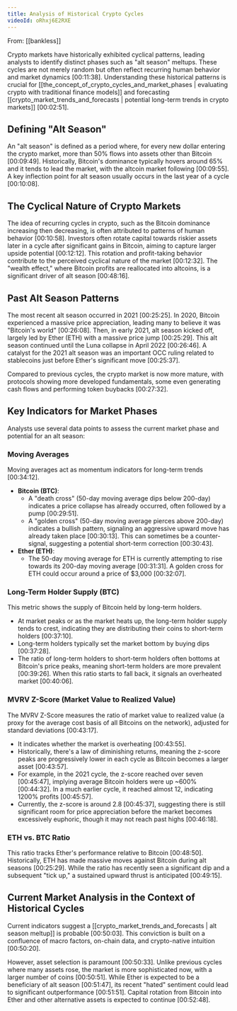 ```yaml
---
title: Analysis of Historical Crypto Cycles
videoId: oRhxj6E2RXE
---
```


From: [[bankless]] <br/> 

Crypto markets have historically exhibited cyclical patterns, leading analysts to identify distinct phases such as "alt season" meltups. These cycles are not merely random but often reflect recurring human behavior and market dynamics <a class="yt-timestamp" data-t="00:11:38">[00:11:38]</a>. Understanding these historical patterns is crucial for [[the_concept_of_crypto_cycles_and_market_phases | evaluating crypto with traditional finance models]] and forecasting [[crypto_market_trends_and_forecasts | potential long-term trends in crypto markets]] <a class="yt-timestamp" data-t="00:02:51">[00:02:51]</a>.

## Defining "Alt Season"

An "alt season" is defined as a period where, for every new dollar entering the crypto market, more than 50% flows into assets other than Bitcoin <a class="yt-timestamp" data-t="00:09:49">[00:09:49]</a>. Historically, Bitcoin's dominance typically hovers around 65% and it tends to lead the market, with the altcoin market following <a class="yt-timestamp" data-t="00:09:55">[00:09:55]</a>. A key inflection point for alt season usually occurs in the last year of a cycle <a class="yt-timestamp" data-t="00:10:08">[00:10:08]</a>.

## The Cyclical Nature of Crypto Markets

The idea of recurring cycles in crypto, such as the Bitcoin dominance increasing then decreasing, is often attributed to patterns of human behavior <a class="yt-timestamp" data-t="00:10:58">[00:10:58]</a>. Investors often rotate capital towards riskier assets later in a cycle after significant gains in Bitcoin, aiming to capture larger upside potential <a class="yt-timestamp" data-t="00:12:12">[00:12:12]</a>. This rotation and profit-taking behavior contribute to the perceived cyclical nature of the market <a class="yt-timestamp" data-t="00:12:32">[00:12:32]</a>. The "wealth effect," where Bitcoin profits are reallocated into altcoins, is a significant driver of alt season <a class="yt-timestamp" data-t="00:48:16">[00:48:16]</a>.

## Past Alt Season Patterns

The most recent alt season occurred in 2021 <a class="yt-timestamp" data-t="00:25:25">[00:25:25]</a>. In 2020, Bitcoin experienced a massive price appreciation, leading many to believe it was "Bitcoin's world" <a class="yt-timestamp" data-t="00:26:08">[00:26:08]</a>. Then, in early 2021, alt season kicked off, largely led by Ether (ETH) with a massive price jump <a class="yt-timestamp" data-t="00:25:29">[00:25:29]</a>. This alt season continued until the Luna collapse in April 2022 <a class="yt-timestamp" data-t="00:26:46">[00:26:46]</a>. A catalyst for the 2021 alt season was an important OCC ruling related to stablecoins just before Ether's significant move <a class="yt-timestamp" data-t="00:25:37">[00:25:37]</a>.

Compared to previous cycles, the crypto market is now more mature, with protocols showing more developed fundamentals, some even generating cash flows and performing token buybacks <a class="yt-timestamp" data-t="00:27:32">[00:27:32]</a>.

## Key Indicators for Market Phases

Analysts use several data points to assess the current market phase and potential for an alt season:

### Moving Averages
Moving averages act as momentum indicators for long-term trends <a class="yt-timestamp" data-t="00:34:12">[00:34:12]</a>.
*   **Bitcoin (BTC)**:
    *   A "death cross" (50-day moving average dips below 200-day) indicates a price collapse has already occurred, often followed by a pump <a class="yt-timestamp" data-t="00:29:51">[00:29:51]</a>.
    *   A "golden cross" (50-day moving average pierces above 200-day) indicates a bullish pattern, signaling an aggressive upward move has already taken place <a class="yt-timestamp" data-t="00:30:13">[00:30:13]</a>. This can sometimes be a counter-signal, suggesting a potential short-term correction <a class="yt-timestamp" data-t="00:30:43">[00:30:43]</a>.
*   **Ether (ETH)**:
    *   The 50-day moving average for ETH is currently attempting to rise towards its 200-day moving average <a class="yt-timestamp" data-t="00:31:31">[00:31:31]</a>. A golden cross for ETH could occur around a price of $3,000 <a class="yt-timestamp" data-t="00:32:07">[00:32:07]</a>.

### Long-Term Holder Supply (BTC)
This metric shows the supply of Bitcoin held by long-term holders.
*   At market peaks or as the market heats up, the long-term holder supply tends to crest, indicating they are distributing their coins to short-term holders <a class="yt-timestamp" data-t="00:37:10">[00:37:10]</a>.
*   Long-term holders typically set the market bottom by buying dips <a class="yt-timestamp" data-t="00:37:28">[00:37:28]</a>.
*   The ratio of long-term holders to short-term holders often bottoms at Bitcoin's price peaks, meaning short-term holders are more prevalent <a class="yt-timestamp" data-t="00:39:26">[00:39:26]</a>. When this ratio starts to fall back, it signals an overheated market <a class="yt-timestamp" data-t="00:40:06">[00:40:06]</a>.

### MVRV Z-Score (Market Value to Realized Value)
The MVRV Z-Score measures the ratio of market value to realized value (a proxy for the average cost basis of all Bitcoins on the network), adjusted for standard deviations <a class="yt-timestamp" data-t="00:43:17">[00:43:17]</a>.
*   It indicates whether the market is overheating <a class="yt-timestamp" data-t="00:43:55">[00:43:55]</a>.
*   Historically, there's a law of diminishing returns, meaning the z-score peaks are progressively lower in each cycle as Bitcoin becomes a larger asset <a class="yt-timestamp" data-t="00:43:57">[00:43:57]</a>.
*   For example, in the 2021 cycle, the z-score reached over seven <a class="yt-timestamp" data-t="00:45:47">[00:45:47]</a>, implying average Bitcoin holders were up ~600% <a class="yt-timestamp" data-t="00:44:32">[00:44:32]</a>. In a much earlier cycle, it reached almost 12, indicating 1200% profits <a class="yt-timestamp" data-t="00:45:57">[00:45:57]</a>.
*   Currently, the z-score is around 2.8 <a class="yt-timestamp" data-t="00:45:37">[00:45:37]</a>, suggesting there is still significant room for price appreciation before the market becomes excessively euphoric, though it may not reach past highs <a class="yt-timestamp" data-t="00:46:18">[00:46:18]</a>.

### ETH vs. BTC Ratio
This ratio tracks Ether's performance relative to Bitcoin <a class="yt-timestamp" data-t="00:48:50">[00:48:50]</a>. Historically, ETH has made massive moves against Bitcoin during alt seasons <a class="yt-timestamp" data-t="00:25:29">[00:25:29]</a>. While the ratio has recently seen a significant dip and a subsequent "tick up," a sustained upward thrust is anticipated <a class="yt-timestamp" data-t="00:49:15">[00:49:15]</a>.

## Current Market Analysis in the Context of Historical Cycles
Current indicators suggest a [[crypto_market_trends_and_forecasts | alt season meltup]] is probable <a class="yt-timestamp" data-t="00:50:03">[00:50:03]</a>. This conviction is built on a confluence of macro factors, on-chain data, and crypto-native intuition <a class="yt-timestamp" data-t="00:50:20">[00:50:20]</a>.

However, asset selection is paramount <a class="yt-timestamp" data-t="00:50:33">[00:50:33]</a>. Unlike previous cycles where many assets rose, the market is more sophisticated now, with a larger number of coins <a class="yt-timestamp" data-t="00:50:51">[00:50:51]</a>. While Ether is expected to be a beneficiary of alt season <a class="yt-timestamp" data-t="00:51:47">[00:51:47]</a>, its recent "hated" sentiment could lead to significant outperformance <a class="yt-timestamp" data-t="00:51:51">[00:51:51]</a>. Capital rotation from Bitcoin into Ether and other alternative assets is expected to continue <a class="yt-timestamp" data-t="00:52:48">[00:52:48]</a>.